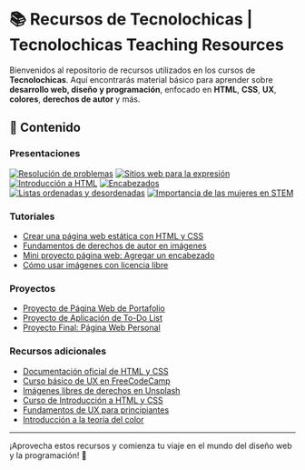 # 📚 Recursos de Tecnolochicas | Tecnolochicas Teaching Resources

Bienvenidos al repositorio de recursos utilizados en los cursos de **Tecnolochicas**. Aquí encontrarás material básico para aprender sobre **desarrollo web, diseño y programación**, enfocado en **HTML**, **CSS**, **UX**, **colores**, **derechos de autor** y más.

## 📑 Contenido

### Presentaciones
[![Resolución de problemas](https://img.shields.io/badge/Resolución%20de%20problemas-%238F87F1?style=flat&logo=canva&logoColor=white)](https://www.canva.com/design/DAF-VmvBTlQ/_q6rtpv_ONoNudF2HwCZRg/edit?utm_content=DAF-VmvBTlQ&utm_campaign=designshare&utm_medium=link2&utm_source=sharebutton)
[![Sitios web para la expresión](https://img.shields.io/badge/Sitios%20web%20para%20la%20expresión-%23C68EFD?style=flat&logo=canva&logoColor=white)](https://www.canva.com/design/DAF-VlDhdzY/CPUn30zSL_penCn7helWOQ/edit?utm_content=DAF-VlDhdzY&utm_campaign=designshare&utm_medium=link2&utm_source=sharebutton)
[![Introducción a HTML](https://img.shields.io/badge/Introducción%20a%20HTML-%23E9A5F1?style=flat&logo=canva&logoColor=white)](https://www.canva.com/design/DAF_BqteHiA/rvESrznRLEfkkkgg4V7oDg/edit?utm_content=DAF_BqteHiA&utm_campaign=designshare&utm_medium=link2&utm_source=sharebutton)
[![Encabezados](https://img.shields.io/badge/Encabezados-%23FED2E2?style=flat&logo=canva&logoColor=white)](https://www.canva.com/design/DAF_BkPiOSE/9z2m3EmLaMPQ5mnJ04lw4Q/edit?utm_content=DAF_BkPiOSE&utm_campaign=designshare&utm_medium=link2&utm_source=sharebutton)
[![Listas ordenadas y desordenadas](https://img.shields.io/badge/Listas%20ordenadas%20y%20desordenadas-%238F87F1?style=flat&logo=canva&logoColor=white)](https://www.canva.com/design/DAF_Bm7H1T8/EfSZ4bt7sLrKaufLXtk0GQ/edit?utm_content=DAF_Bm7H1T8&utm_campaign=designshare&utm_medium=link2&utm_source=sharebutton)
[![Importancia de las mujeres en STEM](https://img.shields.io/badge/Importancia%20de%20las%20mujeres%20en%20STEM-%23C68EFD?style=flat&logo=canva&logoColor=white)](https://www.canva.com/design/DAF-VmKT7C4/O0rHSB2BgTUGzO9tffDdVQ/edit?utm_content=DAF-VmKT7C4&utm_campaign=designshare&utm_medium=link2&utm_source=sharebutton)

### Tutoriales
- [Crear una página web estática con HTML y CSS](tutoriales/crear-pagina-web-estatica.md)
- [Fundamentos de derechos de autor en imágenes](tutoriales/derechos-imagenes.md)
- [Mini proyecto página web: Agregar un encabezado](tutoriales/mini-proyecto-header.md)
- [Cómo usar imágenes con licencia libre](tutoriales/imagenes-libres-licencia.md)

### Proyectos
- [Proyecto de Página Web de Portafolio](proyectos/portfolio-project.md)
- [Proyecto de Aplicación de To-Do List](proyectos/todo-app.md)
- [Proyecto Final: Página Web Personal](proyectos/proyecto-final-web-personal.md)

### Recursos adicionales
- [Documentación oficial de HTML y CSS](https://developer.mozilla.org/es/docs/Web/HTML)
- [Curso básico de UX en FreeCodeCamp](https://www.freecodecamp.org)
- [Imágenes libres de derechos en Unsplash](https://unsplash.com)
- [Curso de Introducción a HTML y CSS](presentaciones/introduccion-html-css.pdf)
- [Fundamentos de UX para principiantes](presentaciones/fundamentos-ux.pdf)
- [Introducción a la teoría del color](presentaciones/teoria-color.pdf)

---

¡Aprovecha estos recursos y comienza tu viaje en el mundo del diseño web y la programación! 🚀
